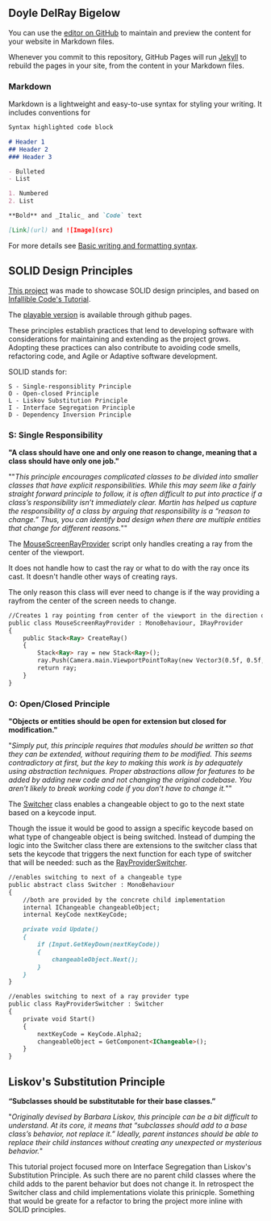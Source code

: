 ## Doyle DelRay Bigelow

You can use the [editor on GitHub](https://github.com/bigelowd-erau/GEA-Portfolio/edit/gh-pages/index.md) to maintain and preview the content for your website in Markdown files.

Whenever you commit to this repository, GitHub Pages will run [Jekyll](https://jekyllrb.com/) to rebuild the pages in your site, from the content in your Markdown files.

### Markdown

Markdown is a lightweight and easy-to-use syntax for styling your writing. It includes conventions for

```markdown
Syntax highlighted code block

# Header 1
## Header 2
### Header 3

- Bulleted
- List

1. Numbered
2. List

**Bold** and _Italic_ and `Code` text

[Link](url) and ![Image](src)
```

For more details see [Basic writing and formatting syntax](https://docs.github.com/en/github/writing-on-github/getting-started-with-writing-and-formatting-on-github/basic-writing-and-formatting-syntax).

## SOLID Design Principles
[This project](https://github.com/bigelowd-erau/SOLID_E) was made to showcase SOLID design principles, and based on [Infallible Code's Tutorial](https://www.youtube.com/watch?v=QDldZWvNK_E).

The [playable version](https://bigelowd-erau.github.io/SOLID_E/) is available through github pages.

These principles establish practices that lend to developing software with considerations for maintaining and extending as the project grows. Adopting these practices can also contribute to avoiding code smells, refactoring code, and Agile or Adaptive software development.

SOLID stands for:

    S - Single-responsiblity Principle
    O - Open-closed Principle
    L - Liskov Substitution Principle
    I - Interface Segregation Principle
    D - Dependency Inversion Principle
    
### S: Single Responsibility
**"A class should have one and only one reason to change, meaning that a class should have only one job."**

""_This principle encourages complicated classes to be divided into smaller classes that have explicit responsibilities. While this may seem like a fairly straight forward principle to follow, it is often difficult to put into practice if a class’s responsibility isn’t immediately clear. Martin has helped us capture the responsibility of a class by arguing that responsibility is a “reason to change.” Thus, you can identify bad design when there are multiple entities that change for different reasons._""

The [MouseScreenRayProvider](https://github.com/bigelowd-erau/SOLID_E/blob/main/SOLID%20Project/Assets/_Project/Scripts/RayProviders/MouseScreenRayProvider.cs) script only handles creating a ray from the center of the viewport.

It does not handle how to cast the ray or what to do with the ray once its cast. It doesn't handle other ways of creating rays.

The only reason this class will ever need to change is if the way providing a rayfrom the center of the screen needs to change.
```markdown
//Creates 1 ray pointing from center of the viewport in the direction of the viewport
public class MouseScreenRayProvider : MonoBehaviour, IRayProvider
{
    public Stack<Ray> CreateRay()
    {
        Stack<Ray> ray = new Stack<Ray>();
        ray.Push(Camera.main.ViewportPointToRay(new Vector3(0.5f, 0.5f, 0)));
        return ray;
    }
}
```
### O: Open/Closed Principle
**"Objects or entities should be open for extension but closed for modification."**

"_Simply put, this principle requires that modules should be written so that they can be extended, without requiring them to be modified. This seems contradictory at first, but the key to making this work is by adequately using abstraction techniques. Proper abstractions allow for features to be added by adding new code and not changing the original codebase. You aren’t likely to break working code if you don’t have to change it._""

The [Switcher](https://github.com/bigelowd-erau/SOLID_E/blob/main/SOLID%20Project/Assets/_Project/Scripts/Switchers/Switcher.cs) class enables a changeable object to go to the next state based on a keycode input.

Though the issue it would be good to assign a specific keycode based on what type of changeable object is being switched. Instead of dumping the logic into the Switcher class there are extensions to the switcher class that sets the keycode that triggers the next function for each type of switcher that will be needed: such as the [RayProviderSwitcher](https://github.com/bigelowd-erau/SOLID_E/blob/main/SOLID%20Project/Assets/_Project/Scripts/Switchers/RayProviderSwitcher.cs).
```markdown
//enables switching to next of a changeable type
public abstract class Switcher : MonoBehaviour
{
    //both are provided by the concrete child implementation
    internal IChangeable changeableObject;
    internal KeyCode nextKeyCode;

    private void Update()
    {
        if (Input.GetKeyDown(nextKeyCode))
        {
            changeableObject.Next();
        }
    }
}
```
```markdown
//enables switching to next of a ray provider type
public class RayProviderSwitcher : Switcher
{
    private void Start()
    {
        nextKeyCode = KeyCode.Alpha2;
        changeableObject = GetComponent<IChangeable>();
    }
}
```
## Liskov's Substitution Principle
**“Subclasses should be substitutable for their base classes.”**

"_Originally devised by Barbara Liskov, this principle can be a bit difficult to understand. At its core, it means that “subclasses should add to a base class’s behavior, not replace it.” Ideally, parent instances should be able to replace their child instances without creating any unexpected or mysterious behavior._"

This tutorial project focused more on Interface Segregation than Liskov's Substitution Principle. As such there are no parent child classes where the child adds to the parent behavior but does not change it. In retrospect the Switcher class and child implementations violate this prinicple. Something that would be greate for a refactor to bring the project more inline with SOLID principles.
